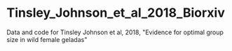 # Tinsley_Johnson_et_al_2018_Biorxiv
Data and code for Tinsley Johnson et al, 2018, "Evidence for optimal group size in wild female geladas"
